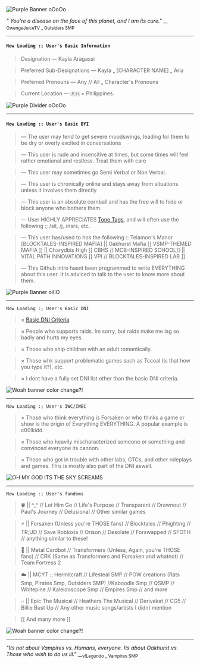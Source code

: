 <img src="https://encrypted-tbn0.gstatic.com/images?q=tbn:ANd9GcR1Bco67qIkIe5j9uXe7_ZdQsRlNNVylnsj_euhz8779Q&s=10" alt="Purple Banner oOoOo" />

*" You're a disease on the face of this planet, and I am its cure."* 
<sub> — OwengeJuiceTV „ Outsiders SMP </sub>

___

#### `Now Loading :; User's Basic Information`

> Designation — Kayla Aragassi

> Preferred Sub-Designations — Kayla „ [CHARACTER NAME] „ Aria

> Preferred Pronouns — Any // All „ Character's Pronouns

> Current Location — 🇵🇭 × Philippines.

<img src="https://encrypted-tbn0.gstatic.com/images?q=tbn:ANd9GcRfW_PsTqmqEAKjM-oE3m_Acrd42-9-_7haupwrUmP9Sw&s=10" alt="Purple Divider oOoOo" />

---

#### `Now Loading :; User's Basic BYI`

> — The user may tend to get severe moodswings, leading for them to be dry or overly excited in conversations

> — This user is rude and insensitive at times, but some times will feel rather emotional and restless. Treat them with care

> — This user may sometimes go Semi Verbal or Non Verbal.

> — This user is chronically online and stays away from situations unless it involves them directly 

> — This user is an absolute cornball and has the free will to hide or block anyone who bothers them.

> — User HIGHLY APPRECIATES [Tone Tags](https://tonetags.carrd.co/), and will often use the following :; /sil, /j, /nsrs, etc.

> — This user has/used to hos the following :: Telamon's Manor [BLOCKTALES-INSPIRED MAFIA] || Oakhurst Mafia [[ VSMP-THEMED MAFIA ]] || Charydbis High [[ CBHS // MCB-INSPIRED SCHOOL]] || VITAL PATH INNOVATIONS [[ VPI // BLOCKTALES-INSPIRED LAB ]]

> — This Github intro hasnt been programmed to write EVERYTHING about this user. It is adviced to talk to the user to know more about them.

<img src="https://encrypted-tbn0.gstatic.com/images?q=tbn:ANd9GcTAUeIZ_3FDWMhxEG8QFj1HNraDpnMXwH0fwvQvWy1LTw&s=10" alt="Purple Banner oiIIO">

---

`Now Loading :; User's Basic DNI`

> × [Basic DNI Criteria](https://dni-criteria.carrd.co/)

> × People who supports raids. Im sorry, but raids make me lag so badly and hurts my eyes.

> × Those who ship children with an adult romantically.

> × Those whk support problematic games such as Tccoal (is that how you type it?), etc.

> × I dont have a fully set DNI list other than the basic DNI criteria.

<img src="https://encrypted-tbn0.gstatic.com/images?q=tbn:ANd9GcRJ1cDRF_8v6xr9D3s2HaI7elL6Q7wcxf81YZJckNfJWA&s=10" alt="Woah banner color change?!">

---

`Now Loading :; User's IWC/IWEC`

> × Those who think everything is Forsaken or who thinks a game or show is the origin of Everything EVERYTHING. A popular example is c00lkidd.

> × Those who heavily mischaracterized someone or something and convinced everyone its cannon.

> × Those who got in trouble with other labs, GTCs, and other roleplays and games. This is mostly also part of the DNI aswell.

<img src="https://encrypted-tbn0.gstatic.com/images?q=tbn:ANd9GcRhL-MDr7QqHkfhvCV43FB7bX-GTjM3HN9z1P8kPhdxgQ&s=10" alt="OH MY GOD ITS THE SKY SCREAMS">

---

`Now Loading :; User's fandoms`


> 🍀 || ^_^ // Let Him Go // Life's Purpose // Transparent // Drawnout // Paul's Journey // Delusional // Other similar games


> ⚡ || Forsaken (Unless you're THOSE fans) // Blocktales // Phighting // TR;UD // Save Robloxia // Orison // Desolate // Forswapped // SFOTH // anything similar to these!


> 🤖 || Metal Cardbot // Transformers (Unless, Again, you're THOSE fans) // CRK (Same as Transformers and Forsaken and whatnot) // Team Fortress 2 



> ☁️ || MCYT :; Hermitcraft // Lifesteal SMP // POW creations (Rats Smp, Pirates Smp, Outsiders SMP) //Kaboodle Smp // QSMP //  Whitepine // Kaleidoscope Smp // Empires Smp // and more


> 🎶 || Epic The Musical // Heathers The Musical // Derivakat // CG5 // Billie Bust Up // Any other music songs/artists I didnt mention

> [[ And many more ]]


<img src="https://encrypted-tbn0.gstatic.com/images?q=tbn:ANd9GcS2w6iRI1rs1--5CdC5G1SFACGYIKpkIhTYIzAKVuQKDQ&s=10" alt="Woah banner color change?!">

---

*"Its not about Vampires vs. Humans, everyone. Its about Oakhurst vs. Those who wish to do us ill."* <sub> —v!Legundo „ Vampires SMP </sub>

